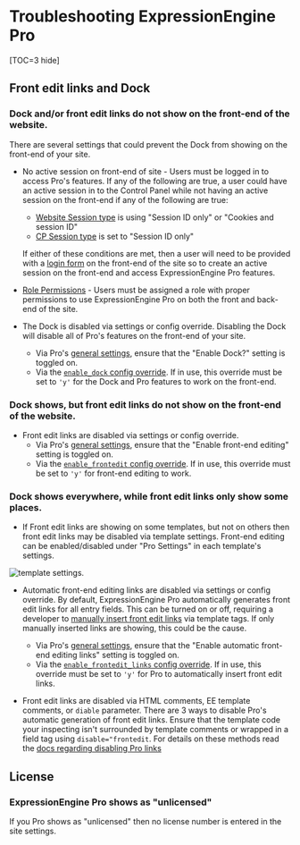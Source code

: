 <!--
    This source file is part of the open source project
    ExpressionEngine User Guide (https://github.com/ExpressionEngine/ExpressionEngine-User-Guide)

    @link      https://expressionengine.com/
    @copyright Copyright (c) 2003-2021, Packet Tide, LLC (https://packettide.com)
    @license   https://expressionengine.com/license Licensed under Apache License, Version 2.0
-->

# Troubleshooting ExpressionEngine Pro

[TOC=3 hide]

## Front edit links and Dock
### Dock and/or front edit links do not show on the front-end of the website.

There are several settings that could prevent the Dock from showing on the front-end of your site.

- No active session on front-end of site - Users must be logged in to access Pro's features. If any of the following are true, a user could have an active session in to the Control Panel while not having an active session on the front-end if any of the following are true:
    - [Website Session type](control-panel/settings/security-privacy.md#website-session-type) is using "Session ID only" or "Cookies and session ID"
    - [CP Session type](control-panel/settings/security-privacy.md#cp-session-type) is set to "Session ID only"

    If either of these conditions are met, then a user will need to be provided with a [login form](member/login.md) on the front-end of the site so to create an active session on the front-end and access ExpressionEngine Pro features.


- [Role Permissions](pro/permissions/expressionEngine-pro-role-access) - Users must be assigned a role with proper permissions to use ExpressionEngine Pro on both the front and back-end of the site.

- The Dock is disabled via settings or config override. Disabling the Dock will disable all of Pro's features on the front-end of your site.
    - Via Pro's [general settings](pro/configuration.md#general-settings), ensure that the "Enable Dock?" setting is toggled on.
    - Via the [`enable_dock` config override](pro/configuration.md#enable_dock). If in use, this override must be set to `'y'` for the Dock and Pro features to work on the front-end.

### Dock shows, but front edit links do not show on the front-end of the website.

- Front edit links are disabled via settings or config override.
    - Via Pro's [general settings](pro/configuration.md#general-settings), ensure that the "Enable front-end editing" setting is toggled on.
    - Via the [`enable_frontedit` config override](pro/configuration.md#enable_frontedit). If in use, this override must be set to `'y'` for front-end editing to work.

### Dock shows everywhere, while front edit links only show some places.

- If Front edit links are showing on some templates, but not on others then front edit links may be disabled via template settings. Front-end editing can be enabled/disabled under "Pro Settings" in each template's settings.

![template settings](_images/pro_template_settings.png).

- Automatic front-end editing links are disabled via settings or config override. By default, ExpressionEngine Pro automatically generates front edit links for all entry fields. This can be turned on or off, requiring a developer to [manually insert front edit links](pro/frontend.md#customizing-the-link-location) via template tags. If only manually inserted links are showing, this could be the cause.
    - Via Pro's [general settings](pro/configuration.md#general-settings), ensure that the "Enable automatic front-end editing links" setting is toggled on.
    - Via the [`enable_frontedit_links` config override](pro/configuration.md#enable_frontedit_links). If in use, this override must be set to `'y'` for Pro to automatically insert front edit links.

- Front edit links are disabled via HTML comments, EE template comments, or `diable` parameter. There are 3 ways to disable Pro's automatic generation of front edit links. Ensure that the template code your inspecting isn't surrounded by template comments or wrapped in a field tag using `disable="frontedit`. For details on these methods read the [docs regarding disabling Pro links](pro/frontend.md#disabling-the-link) 

## License

### ExpressionEngine Pro shows as "unlicensed"

If you Pro shows as "unlicensed" then no license number is entered in the site settings. 


